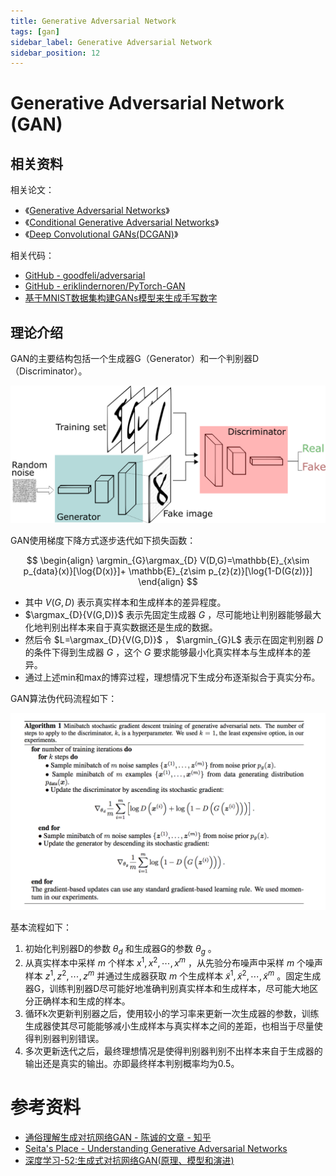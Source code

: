 ```yaml
---
title: Generative Adversarial Network
tags: [gan]
sidebar_label: Generative Adversarial Network
sidebar_position: 12
---
```


# Generative Adversarial Network (GAN)

## 相关资料

相关论文：

* 《[Generative Adversarial Networks](https://arxiv.org/abs/1406.2661)》
* 《[Conditional Generative Adversarial Networks](https://arxiv.org/pdf/1411.1784)》
* 《[Deep Convolutional GANs(DCGAN)](http://arxiv.org/abs/1511.06434)》

相关代码：

* [GitHub - goodfeli/adversarial](https://github.com/goodfeli/adversarial)
* [GitHub - eriklindernoren/PyTorch-GAN](https://github.com/eriklindernoren/PyTorch-GAN)
* [基于MNIST数据集构建GANs模型来生成手写数字](https://github.com/Maxwell-Hu/deep_learning/tree/master/gans_on_mnist)

## 理论介绍

GAN的主要结构包括一个生成器G（Generator）和一个判别器D（Discriminator）。

![GAN架构](../../../../static/images/deeplearning/vision/gan/gan.png)

GAN使用梯度下降方式逐步迭代如下损失函数：

$$
\begin{align}
\argmin_{G}\argmax_{D} V(D,G)=\mathbb{E}_{x\sim p_{data}(x)}[\log{D(x)}]+ \mathbb{E}_{z\sim p_{z}(z)}[\log{1-D(G(z))}]
\end{align}
$$

* 其中 $V(G,D)$ 表示真实样本和生成样本的差异程度。
*  $\argmax_{D}{V(G,D)}$ 表示先固定生成器 $G$ ，尽可能地让判别器能够最大化地判别出样本来自于真实数据还是生成的数据。
* 然后令 $L=\argmax_{D}{V(G,D)}$ ， $\argmin_{G}L$ 表示在固定判别器 $D$ 的条件下得到生成器 $G$ ，这个 $G$ 要求能够最小化真实样本与生成样本的差异。
* 通过上述min和max的博弈过程，理想情况下生成分布逐渐拟合于真实分布。

GAN算法伪代码流程如下：

![GAN核心算法](../../../../static/images/deeplearning/vision/gan/gan_algorithm.png)

基本流程如下：

1. 初始化判别器D的参数 $\theta_d$ 和生成器G的参数 $\theta_g$ 。
2. 从真实样本中采样 $m$ 个样本 ${x^1,x^2,\cdots,x^m}$ ，从先验分布噪声中采样 $m$ 个噪声样本 ${z^1,z^2,\cdots,z^m}$ 并通过生成器获取 $m$ 个生成样本 ${\tilde{x}^1,\tilde{x}^2,\cdots,\tilde{x}^m}$ 。固定生成器G，训练判别器D尽可能好地准确判别真实样本和生成样本，尽可能大地区分正确样本和生成的样本。
3. 循环k次更新判别器之后，使用较小的学习率来更新一次生成器的参数，训练生成器使其尽可能能够减小生成样本与真实样本之间的差距，也相当于尽量使得判别器判别错误。
4. 多次更新迭代之后，最终理想情况是使得判别器判别不出样本来自于生成器的输出还是真实的输出。亦即最终样本判别概率均为0.5。

# 参考资料

* [通俗理解生成对抗网络GAN - 陈诚的文章 - 知乎](https://zhuanlan.zhihu.com/p/33752313)
* [Seita's Place - Understanding Generative Adversarial Networks](https://danieltakeshi.github.io/2017/03/05/understanding-generative-adversarial-networks/)
* [深度学习-52:生成式对抗网络GAN(原理、模型和演进)](https://github.com/media-tm/MTOpenML/blob/master/book-open-ai-cn/5-ai-self-decode-gan/54-ai-gan.md)